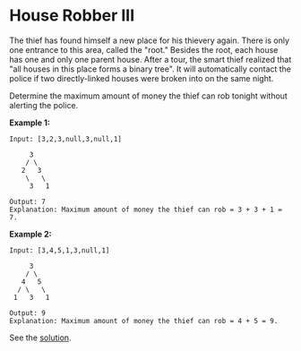 # House Robber III

The thief has  found himself a new place for his thievery again. There is only one  entrance to this area, called the "root." Besides the root, each house  has one and only one parent house. After a tour, the smart thief  realized that "all houses in this place forms a binary tree". It will  automatically contact the police if two directly-linked houses were  broken into on the same night.

Determine the maximum amount of money the thief can rob tonight without alerting the police.

**Example 1:**

```
Input: [3,2,3,null,3,null,1]

     3
    / \
   2   3
    \   \ 
     3   1

Output: 7 
Explanation: Maximum amount of money the thief can rob = 3 + 3 + 1 = 7.
```

**Example 2:**

```
Input: [3,4,5,1,3,null,1]

     3
    / \
   4   5
  / \   \ 
 1   3   1

Output: 9
Explanation: Maximum amount of money the thief can rob = 4 + 5 = 9.
```



See the [solution](Solution.md).